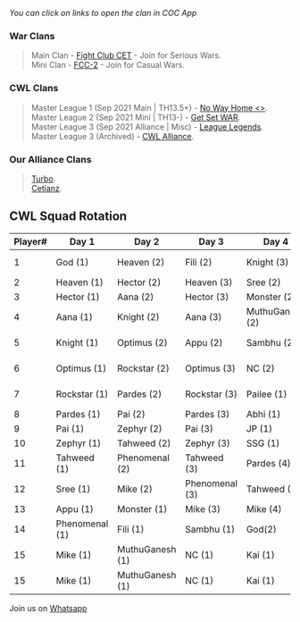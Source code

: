 _You can click on links to open the clan in COC App_

### War Clans
> Main Clan - [Fight Club CET](https://link.clashofclans.com/en?action=OpenClanProfile&tag=#PP0YPJL2) - Join for Serious Wars.  
  Mini Clan - [FCC-2](https://link.clashofclans.com/en?action=OpenClanProfile&tag=#290R2Q8LP) - Join for Casual Wars.  

### CWL Clans  
> Master League 1 (Sep 2021 Main | TH13.5+) - [No Way Home <>](https://link.clashofclans.com/en?action=OpenClanProfile&tag=#2LRULJQRQ).  
  Master League 2 (Sep 2021 Mini | TH13-) - [Get Set WAR](https://link.clashofclans.com/en?action=OpenClanProfile&tag=#2PCRU82VU).  
  Master League 3 (Sep 2021 Alliance | Misc) - [League Legends](https://link.clashofclans.com/en?action=OpenClanProfile&tag=#2L8GPUJ0C).  
  Master League 3 (Archived) - [CWL Alliance](https://link.clashofclans.com/en?action=OpenClanProfile&tag=#2P92PP82L).  

### Our Alliance Clans
> [Turbo](https://link.clashofclans.com/en?action=OpenClanProfile&tag=#292QRGCUG).  
  [Cetianz](https://link.clashofclans.com/en?action=OpenClanProfile&tag=#Q2YUV9CJ).  

## CWL Squad Rotation

| Player# | Day 1          | Day 2           | Day 3          | Day 4           | Day 5           | Day 6        | Day 7           |
|---------|----------------|-----------------|----------------|-----------------|-----------------|--------------|-----------------|
|       1 | God (1)        | Heaven (2)      | Fili (2)       | Knight (3)      | Appu(3)         | Appu(4)      | MuthuGanesh (4) |
|       2 | Heaven (1)     | Hector (2)      | Heaven (3)     | Sree (2)        | Sree(3)         | Sree(4)      | Fili (4)        |
|       3 | Hector (1)     | Aana (2)        | Hector (3)     | Monster (2)     | Monster(3)      | Monster(4)   | Knight (4)      |
|       4 | Aana (1)       | Knight (2)      | Aana (3)       | MuthuGanesh (2) | Fili (3)        | Pai (4)      | Pailee (4)      |
|       5 | Knight (1)     | Optimus (2)     | Appu (2)       | Sambhu (2)      | MuthuGanesh (3) | Hector (4)   | Abhi (4)        |
|       6 | Optimus (1)    | Rockstar (2)    | Optimus (3)    | NC (2)          | Sambhu (3)      | Rockstar (4) | JP (4)          |
|       7 | Rockstar (1)   | Pardes (2)      | Rockstar (3)   | Pailee (1)      | NC (3)          | Sambhu (4)   | SSG (4)         |
|       8 | Pardes (1)     | Pai (2)         | Pardes (3)     | Abhi (1)        | Pailee (2)      | NC (4)       | Zephyr (4)      |
|       9 | Pai (1)        | Zephyr (2)      | Pai (3)        | JP (1)          | Abhi (2)        | Pailee (3)   | Phenominal(4)   |
|      10 | Zephyr (1)     | Tahweed (2)     | Zephyr (3)     | SSG (1)         | JP (2)          | Abhi (3)     | Pai (5)         |
|      11 | Tahweed (1)    | Phenomenal (2)  | Tahweed (3)    | Pardes (4)      | SSG (2)         | JP (3)       | Sree (5)        |
|      12 | Sree (1)       | Mike (2)        | Phenomenal (3) | Tahweed (4)     | Aana (4)        | SSG (3)      | Heaven (5)      |
|      13 | Appu (1)       | Monster (1)     | Mike (3)       | Mike (4)        | Optimus (4)     | Heaven (4)   | Appu (5)        |
|      14 | Phenomenal (1) | Fili (1)        | Sambhu (1)     | God(2)          | God(3)          | God(4)       | God(5)          |
|      15 | Mike (1)       | MuthuGanesh (1) | NC (1)         | Kai (1)         | Kai (2)         | Kai (3)      | Kai (4)         |
|      15 | Mike (1)       | MuthuGanesh (1) | NC (1)         | Kai (1)         | Kai (2)         | Kai (3)      | Kai (4)         |


Join us on [Whatsapp](https://chat.whatsapp.com/EeZ8MdJnLyAJaVD7suoo3y)
